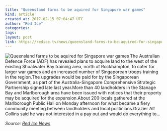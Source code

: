 ```yaml
---
title: "Queensland farms to be aquired for Singapore war games"
kind: article
created_at: 2017-02-15 07:04:47 UTC
author: "Red Ice"
categories: 
tags: 
layout: post
link: https://redice.tv/news/queensland-farms-to-be-aquired-for-singapore-war-games
---
```



<!--
   Queensland farms to be aquired for Singapore war games             # => "I Made a Pretty Gem - Planet.rb"
   https://redice.tv/news/queensland-farms-to-be-aquired-for-singapore-war-games               # => "http://poteland.com/blog/i-made-a-pretty-gem-planet-dot-rb/"
   2017-02-15 07:04:47 UTC              # => "2012-04-14 05:17:00 UTC"
   &lt;img align=&quot;left&quot; alt=&quot;Queensland farms to be aquired for Singapore war games&quot; src=&quot;https://rdice.net/a/c/n/17/02150801-Untitled-2-Recovered.9cd7b47f.jpg&quot;&gt; The Australian Defence Force (ADF) has revealed plans to acquire land to the west of the existing Shoalwater Bay training area, north of Rockhampton, to cater for larger war games and an increased number of Singaporean troops training in the region.The upgrades would be paid for by the Singaporean Government, as part of the Australia-Singapore Comprehensive Strategic Partnership signed late last year.More than 40 landholders in the Stanage Bay and Marlborough area have been issued with notices that their property may be acquired for the expansion.About 200 locals gathered at the Marlborough Public Hall on Monday afternoon for what became a fiery community meeting between landholders and local politicians.Grazier Alf Collins said he was not interested in a pay out and would do everything to…           # => "I’ve been hurting to write this ever since we had the idea of creating a Planet for Cubox..." (Continued)
   Red Ice News              # => "This is where I tell you stuff"
   red-ice-news              # => "this-is-where-i-tell-you-stuff"
   https://redice.tv/news               # => "http://poteland.com/articles"
           # => "programming planet"
                 # => "go ruby jekyll"
                 # => "http://poteland.com/images/site-logo.png"
   Red Ice                 # => "Pablo Astigarraga"
                   # => "poteland"
   http://twitter.com/            # => "http://twitter.com/poteland" -->
<img align="left" alt="Queensland farms to be aquired for Singapore war games" src="https://rdice.net/a/c/n/17/02150801-Untitled-2-Recovered.9cd7b47f.jpg"> The Australian Defence Force (ADF) has revealed plans to acquire land to the west of the existing Shoalwater Bay training area, north of Rockhampton, to cater for larger war games and an increased number of Singaporean troops training in the region.The upgrades would be paid for by the Singaporean Government, as part of the Australia-Singapore Comprehensive Strategic Partnership signed late last year.More than 40 landholders in the Stanage Bay and Marlborough area have been issued with notices that their property may be acquired for the expansion.About 200 locals gathered at the Marlborough Public Hall on Monday afternoon for what became a fiery community meeting between landholders and local politicians.Grazier Alf Collins said he was not interested in a pay out and would do everything to…<div class="">
    <i>Source: <a href="https://redice.tv/news">Red Ice News</a></i>
</div>
